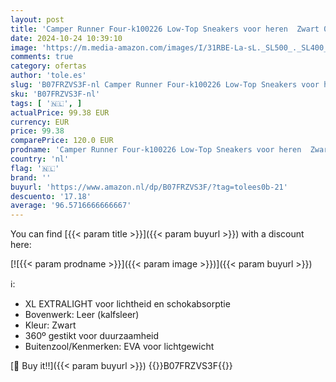 ```yaml
---
layout: post
title: 'Camper Runner Four-k100226 Low-Top Sneakers voor heren  Zwart 017  44 EU'
date: 2024-10-24 10:39:10
image: 'https://m.media-amazon.com/images/I/31RBE-La-sL._SL500_._SL400_.jpg'
comments: true
category: ofertas
author: 'tole.es'
slug: 'B07FRZVS3F-nl Camper Runner Four-k100226 Low-Top Sneakers voor heren...'
sku: 'B07FRZVS3F-nl'
tags: [ '🇳🇱', ]
actualPrice: 99.38 EUR
currency: EUR
price: 99.38
comparePrice: 120.0 EUR
prodname: 'Camper Runner Four-k100226 Low-Top Sneakers voor heren  Zwart 017  44 EU'
country: 'nl'
flag: '🇳🇱'
brand: ''
buyurl: 'https://www.amazon.nl/dp/B07FRZVS3F/?tag=tolees0b-21'
descuento: '17.18'
average: '96.5716666666667'
---
```


You can find [{{< param title >}}]({{< param buyurl >}}) with a discount here:

[![{{< param prodname >}}]({{< param image >}})]({{< param buyurl >}})

ℹ️:

- XL EXTRALIGHT voor lichtheid en schokabsorptie
- Bovenwerk: Leer (kalfsleer)
- Kleur: Zwart
- 360º gestikt voor duurzaamheid
- Buitenzool/Kenmerken: EVA voor lichtgewicht

[🛒 Buy it!!]({{< param buyurl >}})
{{<world>}}B07FRZVS3F{{</world>}}
